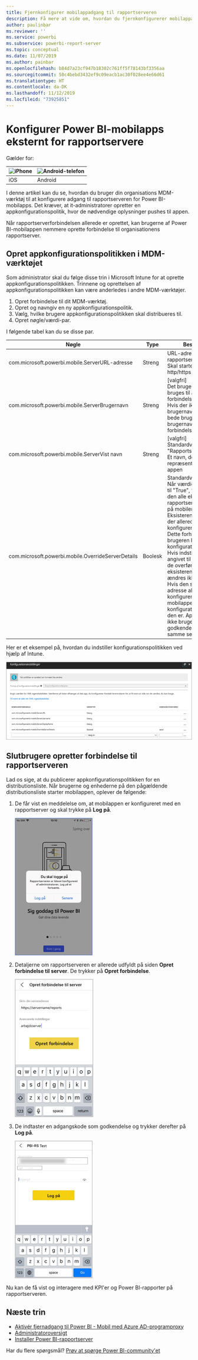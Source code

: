 ```yaml
---
title: Fjernkonfigurer mobilappadgang til rapportserveren
description: Få mere at vide om, hvordan du fjernkonfigurerer mobilappadgang til din rapportserver.
author: paulinbar
ms.reviewer: ''
ms.service: powerbi
ms.subservice: powerbi-report-server
ms.topic: conceptual
ms.date: 11/07/2019
ms.author: painbar
ms.openlocfilehash: b84d7a23cf947b18302c761ff5f78143bf3356aa
ms.sourcegitcommit: 50c4bebd3432ef9c09eacb1ac30f028ee4e66d61
ms.translationtype: HT
ms.contentlocale: da-DK
ms.lasthandoff: 11/12/2019
ms.locfileid: "73925851"
---
```

# <a name="configure-power-bi-mobile-app-access-to-report-server-remotely"></a>Konfigurer Power BI-mobilapps eksternt for rapportservere

Gælder for:

| ![iPhone](./media/configure-powerbi-mobile-apps-remote/ios-logo-40-px.png) | ![Android-telefon](./media/configure-powerbi-mobile-apps-remote/android-logo-40-px.png) |
|:--- |:--- |
| iOS |Android |

I denne artikel kan du se, hvordan du bruger din organisations MDM-værktøj til at konfigurere adgang til rapportserveren for Power BI-mobilapps. Det kræver, at it-administratorer opretter en appkonfigurationspolitik, hvor de nødvendige oplysninger pushes til appen. 

 Når rapportserverforbindelsen allerede er oprettet, kan brugerne af Power BI-mobilappen nemmere oprette forbindelse til organisationens rapportserver. 

## <a name="create-the-app-configuration-policy-in-mdm-tool"></a>Opret appkonfigurationspolitikken i MDM-værktøjet 

Som administrator skal du følge disse trin i Microsoft Intune for at oprette appkonfigurationspolitikken. Trinnene og oprettelsen af appkonfigurationspolitikken kan være anderledes i andre MDM-værktøjer. 

1. Opret forbindelse til dit MDM-værktøj. 
2. Opret og navngiv en ny appkonfigurationspolitik. 
3. Vælg, hvilke brugere appkonfigurationspolitikken skal distribueres til. 
4. Opret nøgle/værdi-par. 

I følgende tabel kan du se disse par.

|Nøgle  |Type  |Beskrivelse  |
|---------|---------|---------|
| com.microsoft.powerbi.mobile.ServerURL-adresse | Streng | URL-adresse til rapportserver <br> Skal starte med http/https |
| com.microsoft.powerbi.mobile.ServerBrugernavn | Streng | [valgfri] <br> Det brugernavn, der skal bruges til at oprette forbindelse til serveren. <br> Hvis der ikke findes et brugernavn, vil appen bede brugeren skrive brugernavnet til forbindelsen.| 
| com.microsoft.powerbi.mobile.ServerVist navn | Streng | [valgfri] <br> Standardværdien er "Rapportserver" <br> Et navn, der bruges til at repræsentere serveren i appen | 
| com.microsoft.powerbi.mobile.OverrideServerDetails | Boolesk | Standardværdien er True <br>Når værdien er angivet til "True", tilsidesætter den alle eksisterende rapportserverdefinitioner på mobilenheden. Eksisterende servere, der allerede er konfigureret, slettes. <br> Dette forhindrer også, at brugeren kan fjerne konfigurationen. <br> Hvis indstillingen er angivet til “False”, tilføjes de overførte værdier, og eksisterende indstillinger ændres ikke. <br> Hvis den samme URL-adresse allerede er konfigureret i mobilappen, forbliver konfigurationen, som den er. Appen beder ikke brugeren om at godkende igen for den samme server. |

Her er et eksempel på, hvordan du indstiller konfigurationspolitikken ved hjælp af Intune.

![Intune-konfiguratonsindstillinger](media/configure-powerbi-mobile-apps-remote/power-bi-ios-remote-configuration-settings.png)

## <a name="end-users-connecting-to-report-server"></a>Slutbrugere opretter forbindelse til rapportserveren

 Lad os sige, at du publicerer appkonfigurationspolitikken for en distributionsliste. Når brugerne og enhederne på den pågældende distributionsliste starter mobilappen, oplever de følgende: 

1. De får vist en meddelelse om, at mobilappen er konfigureret med en rapportserver og skal trykke på **Log på**.

    ![Log på rapportserveren](media/configure-powerbi-mobile-apps-remote/power-bi-config-server-sign-in.png)

2.  Detaljerne om rapportserveren er allerede udfyldt på siden **Opret forbindelse til server**. De trykker på **Opret forbindelse**.

    ![Rapportserveroplysningerne er udfyldt](media/configure-powerbi-mobile-apps-remote/power-bi-ios-remote-configure-connect-server.png)

3. De indtaster en adgangskode som godkendelse og trykker derefter på **Log på**. 

    ![Rapportserveroplysningerne er udfyldt](media/configure-powerbi-mobile-apps-remote/power-bi-config-server-address.png)

Nu kan de få vist og interagere med KPI'er og Power BI-rapporter på rapportserveren.

## <a name="next-steps"></a>Næste trin

- [Aktivér fjernadgang til Power BI - Mobil med Azure AD-programproxy](https://docs.microsoft.com/azure/active-directory/manage-apps/application-proxy-integrate-with-power-bi)
- [Administratoroversigt](admin-handbook-overview.md)  
- [Installer Power BI-rapportserver](install-report-server.md)  

Har du flere spørgsmål? [Prøv at spørge Power BI-community'et](https://community.powerbi.com/)

